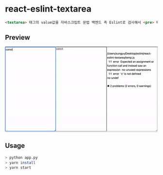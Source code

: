 # react-eslint-textarea
```html
<textarea> 태그의 value값을 자바스크립트 문법 백엔드 측 Eslint로 검사해서 <pre> 태그내에 틀린 부분 밑줄과 overlay 제공 제공
```
## Preview
![Preview](https://github.com/gron1gh1/react-eslint-textarea/blob/master/preview.gif)

## Usage
```sh
> python app.py
> yarn install
> yarn start
```